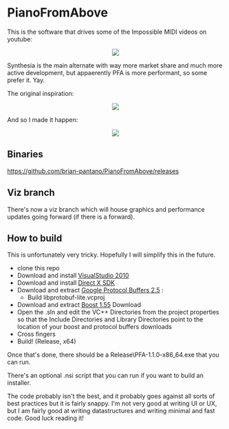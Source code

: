 # PianoFromAbove

This is the software that drives some of the Impossible MIDI videos on youtube:

<p align="center">
  <a href="https://www.youtube.com/watch?v=p_c6uQHlhZ0" target="_blank">
    <img src="https://img.youtube.com/vi/p_c6uQHlhZ0/hqdefault.jpg"/>
  </a>
</p>

Synthesia is the main alternate with way more market share and much more active development, but appaerently PFA is more performant, so some prefer it. Yay.

The original inspiration:

<p align="center">
  <a href="https://www.youtube.com/watch?v=mTS16klgqMU" target="_blank">
    <img src="https://img.youtube.com/vi/mTS16klgqMU/hqdefault.jpg"/>
  </a>
</p>

And so I made it happen:


<p align="center">
  <a href="https://www.youtube.com/watch?v=PWQj61p6D5s" target="_blank">
    <img src="https://img.youtube.com/vi/PWQj61p6D5s/hqdefault.jpg"/>
  </a>
</p>

## Binaries

https://github.com/brian-pantano/PianoFromAbove/releases

## Viz branch

There's now a viz branch which will house graphics and performance updates going forward (if there is a forward).

## How to build

This is unfortunately very tricky. Hopefully I will simplify this in the future.

* clone this repo
* Download and install [VisualStudio 2010]
* Download and install [Direct X SDK]
* Download and extract [Google Protocol Buffers 2.5] : 
  * Build libprotobuf-lite.vcproj
* Download and extract [Boost 1.55] Download
* Open the .sln and edit the VC++ Directories from the project properties so that the Include Directories and Library Directories point to the location of your boost and protocol buffers downloads
* Cross fingers
* Build! (Release, x64)

Once that's done, there should be a Release\PFA-1.1.0-x86_64.exe that you can run.

There's an optional .nsi script that you can run if you want to build an installer.

The code probably isn't the best, and it probably goes against all sorts of best practices but it is fairly snappy. I'm not very good at writing UI or UX, but I am fairly good at writing datastructures and writing minimal and fast code. Good luck reading it! 



[VisualStudio 2010 ]:http://go.microsoft.com/?linkid=9709949
[Direct X SDK]:http://www.microsoft.com/en-us/download/details.aspx?id=6812
[Google Protocol Buffers 2.5]:https://github.com/protocolbuffers/protobuf/releases/tag/v2.5.0
[Boost 1.55]:http://sourceforge.net/projects/boost/files/boost-binaries/1.55.0/boost_1_55_0-msvc-10.0-64.exe/download